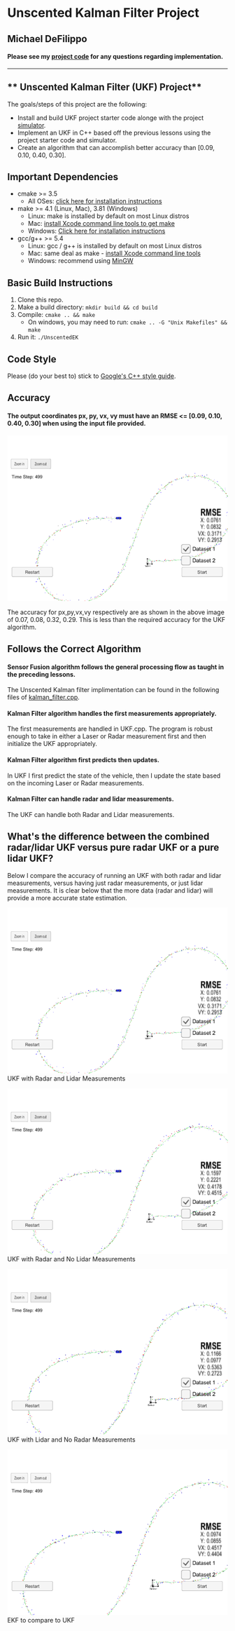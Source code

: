 # Unscented Kalman Filter Project 

## Michael DeFilippo

#### Please see my [project code](https://github.com/mikedef/CarND-Unscented-Kalman-Filter) for any questions regarding implementation.
---

** Unscented Kalman Filter (UKF) Project**
---
The goals/steps of this project are the following:
- Install and build UKF project starter code alonge with the project [simulator](https://github.com/udacity/self-driving-car-sim/releases). 
- Implement an UKF in C++ based off the previous lessons using the project starter code and simulator. 
- Create an algorithm that can accomplish better accuracy than [0.09, 0.10, 0.40, 0.30]. 

## Important Dependencies

* cmake >= 3.5
  * All OSes: [click here for installation instructions](https://cmake.org/install/)
* make >= 4.1 (Linux, Mac), 3.81 (Windows)
  * Linux: make is installed by default on most Linux distros
  * Mac: [install Xcode command line tools to get make](https://developer.apple.com/xcode/features/)
  * Windows: [Click here for installation instructions](http://gnuwin32.sourceforge.net/packages/make.htm)
* gcc/g++ >= 5.4
  * Linux: gcc / g++ is installed by default on most Linux distros
  * Mac: same deal as make - [install Xcode command line tools](https://developer.apple.com/xcode/features/)
  * Windows: recommend using [MinGW](http://www.mingw.org/)

## Basic Build Instructions

1. Clone this repo.
2. Make a build directory: `mkdir build && cd build`
3. Compile: `cmake .. && make` 
   * On windows, you may need to run: `cmake .. -G "Unix Makefiles" && make`
4. Run it: `./UnscentedEK `

## Code Style

Please (do your best to) stick to [Google's C++ style guide](https://google.github.io/styleguide/cppguide.html).

## Accuracy
#### The output coordinates px, py, vx, vy must have an RMSE <= [0.09, 0.10, 0.40, 0.30] when using the input file provided. 
![alt text](UKF-lidar-radar.png)

The accuracy for px,py,vx,vy respectively are as shown in the above image of 0.07, 0.08, 0.32, 0.29. This is less than the required accuracy for the UKF algorithm. 

## Follows the Correct Algorithm
#### Sensor Fusion algorithm follows the general processing flow as taught in the preceding lessons.
The Unscented Kalman filter implimentation can be found in the following files of [kalman_filter.cpp](https://github.com/mikedef/CarND-Unscented-Kalman-Filter/tree/master/src).

#### Kalman Filter algorithm handles the first measurements appropriately.

The first measurements are handled in UKF.cpp. The program is robust enough to take in either a Laser or Radar measurement first and then initialize the UKF appropriately. 

#### Kalman Filter algorithm first predicts then updates.

In UKF I first predict the state of the vehicle, then I update the state based on the incoming Laser or Radar measurements.

#### Kalman Filter can handle radar and lidar measurements.

The UKF can handle both Radar and Lidar measurements. 

## What's the difference between the combined radar/lidar UKF versus pure radar UKF or a pure lidar UKF?
Below I compare the accuracy of running an UKF with both radar and lidar measurements, versus having just radar measurements, or just lidar measurements. It is clear below that the more data (radar and lidar) will provide a more accurate state estimation.

![alt text](UKF-lidar-radar.png)
UKF with Radar and Lidar Measurements

![alt text](UKF-radar.png) 
UKF with Radar and No Lidar Measurements

![alt text](UKF-lidar.png)
UKF with Lidar and No Radar Measurements

![alt text](EKF.png)
EKF to compare to UKF
